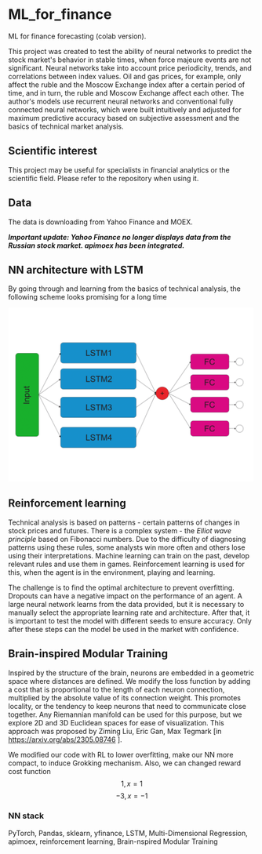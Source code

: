 # ML_for_finance
ML for finance forecasting (colab version).

This project was created to test the ability of neural networks to predict the stock market's behavior in stable times, when force majeure events are not significant. Neural networks take into account price periodicity, trends, and correlations between index values. Oil and gas prices, for example, only affect the ruble and the Moscow Exchange index after a certain period of time, and in turn, the ruble and Moscow Exchange affect each other. The author's models use recurrent neural networks and conventional fully connected neural networks, which were built intuitively and adjusted for maximum predictive accuracy based on subjective assessment and the basics of technical market analysis.

## Scientific interest
This project may be useful for specialists in financial analytics or the scientific field. Please refer to the repository when using it.

## Data
The data is downloading from Yahoo Finance and MOEX. 


***Important update: Yahoo Finance no longer displays data from the Russian stock market.  apimoex has been integrated.*** 

## NN architecture with LSTM
By going through and learning from the basics of technical analysis, the following scheme looks promising for a long time 

<img src="./Finance5.png"  width="500" 
     height=auto>

## Reinforcement learning 
Technical analysis is based on patterns - certain patterns of changes in stock prices and futures. There is a complex system - the *Elliot wave principle* based on Fibonacci numbers. Due to the difficulty of diagnosing patterns using these rules, some analysts win more often and others lose using their interpretations. Machine learning can train on the past, develop relevant rules and use them in games. Reinforcement learning is used for this, when the agent is in the environment, playing and learning.

The challenge is to find the optimal architecture to prevent overfitting. Dropouts can have a negative impact on the performance of an agent. A large neural network learns from the data provided, but it is necessary to manually select the appropriate learning rate and architecture. After that, it is important to test the model with different seeds to ensure accuracy. Only after these steps can the model be used in the market with confidence.

## Brain-inspired Modular Training
Inspired by the structure of the brain, neurons are embedded in a geometric space where distances are defined. We modify the loss function by adding a cost that is proportional to the length of each neuron connection, multiplied by the absolute value of its connection weight. This promotes locality, or the tendency to keep neurons that need to communicate close together. Any Riemannian manifold can be used for this purpose, but we explore 2D and 3D Euclidean spaces for ease of visualization. This approach was proposed by Ziming Liu, Eric Gan, Max Tegmark [in https://arxiv.org/abs/2305.08746
]. 

We modified our code with RL to lower overfitting, make our NN more compact, to induce Grokking mechanism. Also, we can changed reward cost function 
 $$1, x = 1$$ $$-3, x = -1$$


### NN stack 
PyTorch, Pandas, sklearn, yfinance, LSTM, Multi-Dimensional Regression, apimoex, reinforcement learning, Brain-nspired Modular Training



